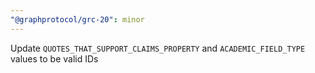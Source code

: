 ```yaml
---
"@graphprotocol/grc-20": minor
---
```


Update `QUOTES_THAT_SUPPORT_CLAIMS_PROPERTY` and `ACADEMIC_FIELD_TYPE` values to be valid IDs
